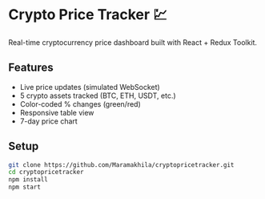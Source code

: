 # Crypto Price Tracker 💹

Real-time cryptocurrency price dashboard built with React + Redux Toolkit.

## Features
- Live price updates (simulated WebSocket)
- 5 crypto assets tracked (BTC, ETH, USDT, etc.)
- Color-coded % changes (green/red)
- Responsive table view
- 7-day price chart

## Setup
```bash
git clone https://github.com/Maramakhila/cryptopricetracker.git
cd cryptopricetracker
npm install
npm start
